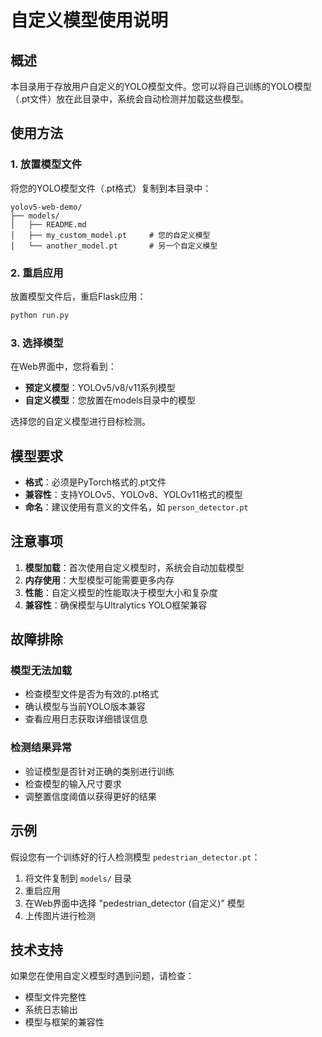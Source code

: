 # 自定义模型使用说明

## 概述

本目录用于存放用户自定义的YOLO模型文件。您可以将自己训练的YOLO模型（.pt文件）放在此目录中，系统会自动检测并加载这些模型。

## 使用方法

### 1. 放置模型文件

将您的YOLO模型文件（.pt格式）复制到本目录中：

```
yolov5-web-demo/
├── models/
│   ├── README.md
│   ├── my_custom_model.pt     # 您的自定义模型
│   └── another_model.pt       # 另一个自定义模型
```

### 2. 重启应用

放置模型文件后，重启Flask应用：

```bash
python run.py
```

### 3. 选择模型

在Web界面中，您将看到：
- **预定义模型**：YOLOv5/v8/v11系列模型
- **自定义模型**：您放置在models目录中的模型

选择您的自定义模型进行目标检测。

## 模型要求

- **格式**：必须是PyTorch格式的.pt文件
- **兼容性**：支持YOLOv5、YOLOv8、YOLOv11格式的模型
- **命名**：建议使用有意义的文件名，如 `person_detector.pt`

## 注意事项

1. **模型加载**：首次使用自定义模型时，系统会自动加载模型
2. **内存使用**：大型模型可能需要更多内存
3. **性能**：自定义模型的性能取决于模型大小和复杂度
4. **兼容性**：确保模型与Ultralytics YOLO框架兼容

## 故障排除

### 模型无法加载
- 检查模型文件是否为有效的.pt格式
- 确认模型与当前YOLO版本兼容
- 查看应用日志获取详细错误信息

### 检测结果异常
- 验证模型是否针对正确的类别进行训练
- 检查模型的输入尺寸要求
- 调整置信度阈值以获得更好的结果

## 示例

假设您有一个训练好的行人检测模型 `pedestrian_detector.pt`：

1. 将文件复制到 `models/` 目录
2. 重启应用
3. 在Web界面中选择 "pedestrian_detector (自定义)" 模型
4. 上传图片进行检测

## 技术支持

如果您在使用自定义模型时遇到问题，请检查：
- 模型文件完整性
- 系统日志输出
- 模型与框架的兼容性